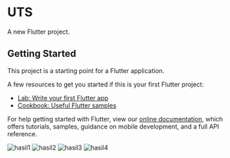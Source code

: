 # UTS

A new Flutter project.

## Getting Started

This project is a starting point for a Flutter application.

A few resources to get you started if this is your first Flutter project:

- [Lab: Write your first Flutter app](https://flutter.dev/docs/get-started/codelab)
- [Cookbook: Useful Flutter samples](https://flutter.dev/docs/cookbook)

For help getting started with Flutter, view our
[online documentation](https://flutter.dev/docs), which offers tutorials,
samples, guidance on mobile development, and a full API reference.

![hasil1](https://user-images.githubusercontent.com/67048687/161380315-a6fea025-97c9-463a-8011-1f6eb9d87505.png)
![hasil2](https://user-images.githubusercontent.com/67048687/161380317-67eb461c-1718-45a7-a36a-9e26348c4768.png)
![hasil3](https://user-images.githubusercontent.com/67048687/161380318-4e8cdaf5-db3f-4727-876b-2a389688e5da.png)
![hasil4](https://user-images.githubusercontent.com/67048687/161380322-05f2b321-3637-4f35-af3f-79cf62acab8a.png)
